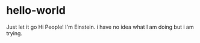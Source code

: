 # hello-world
Just let it go
Hi People!
I'm Einstein. i have no idea what I am doing but i am trying.
